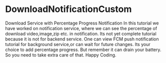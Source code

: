 # DownloadNotificationCustom
Download Service with Percentage Progress Notification
In this tutorial we have worked on notification service,
where we can see the percentage of download video,image,zip etc. in notification.
Its not yet complete tutorial because it is not for backend service.
One can view FCM push notification tutorial for background service,or can wait for 
future changes.
Its your choice to add percentage progress. But remember it can drain your battery.
So you need to take extra care of that.
Happy Coding.
